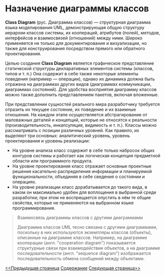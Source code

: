 # Назначение диаграммы классов

**Class Diagram** (рус. Диаграмма классов) — структурная диаграмма языка моделирования UML, демонстрирующая общую структуру иерархии классов системы, их коопераций, атрибутов (полей), методов, интерфейсов и взаимосвязей (отношений) между ними. Широко применяется не только для документирования и визуализации, но также для конструирования посредством прямого или обратного проектирования.

Целью создания **Class Diagram** является графическое представление статической структуры декларативных элементов системы (классов, типов и т. п.) Она содержит в себе также некоторые элементы поведения (например — операции), однако их динамика должна быть отражена на диаграммах других видов (диаграммах коммуникации, диаграммах состояний). Для удобства восприятия диаграмму классов можно также дополнить представлением пакетов, включая вложенные.

При представлении сущностей реального мира разработчику требуется отразить их текущее состояние, их поведение и их взаимные отношения. На каждом этапе осуществляется абстрагирование от маловажных деталей и концепций, которые не относятся к реальности (производительность, инкапсуляция, видимость и т. п.). Классы можно рассматривать с позиции различных уровней. Как правило, их выделяют три основных: аналитический уровень, уровень проектирования и уровень реализации:

* На уровне анализа класс содержит в себе только набросок общих контуров системы и работает как логическая концепция предметной области или программного продукта.
* На уровне проектирования класс отражает основные проектные решения касательно распределения информации и планируемой функциональности, объединяя в себе сведения о состоянии и операциях.
* На уровне реализации класс дорабатывается до такого вида, в каком он максимально удобен для воплощения в выбранной среде разработки; при этом не воспрещается опустить в нём те общие свойства, которые не применяются на выбранном языке программирования.

>Взаимосвязь диаграммы классов с другими диаграммами
>
>Диаграмма классов UML тесно связана с другими диаграммами, поскольку в них используются экземпляры классов (объекты), описанные на диаграмме классов. Например, на диаграмме кооперации (англ. "cooperation diagram") показывается структурные связи при взаимодействии объектов, а на диаграмме последовательности (англ. "sequence diagram") изображается последовательность обмена сообщений между объектами.

[<<Предыдущая страница](/diagram-class/analysis.md)
[Содержание](/diagram-class/README.md)
[Следующая страница>>](/diagram-class/entity.md)